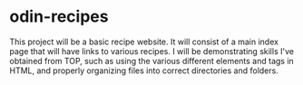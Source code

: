 # odin-recipes

This project will be a basic recipe website. It will consist of a main index page that will have links to various recipes. I will be demonstrating skills I've obtained from TOP, such as using the various different elements and tags in HTML, and properly organizing files into correct directories and folders.